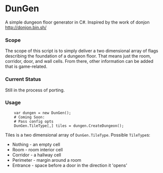 # DunGen

A simple dungeon floor generator in C#. Inspired by the work of donjon http://donjon.bin.sh/

### Scope

The scope of this script is to simply deliver a two dimensional array of flags describing the foundation of a dungeon floor. That means just the room, corridor, door, and wall cells. From there, other information can be added that is game-related. 

### Current Status

Still in the process of porting.

### Usage

```
	var dungen = new DunGen();
	# Coming Soon:
	# Pass config opts
	DunGen.TileType[,] tiles = dungen.CreateDungeon();

```

Tiles is a two dimensional array of `DunGen.TileType`. Possible `TileType`s:

- Nothing - an empty cell
- Room - room interior cell
- Corridor - a hallway cell
- Perimeter - margin around a room
- Entrance - space before a door in the direction it 'opens'

